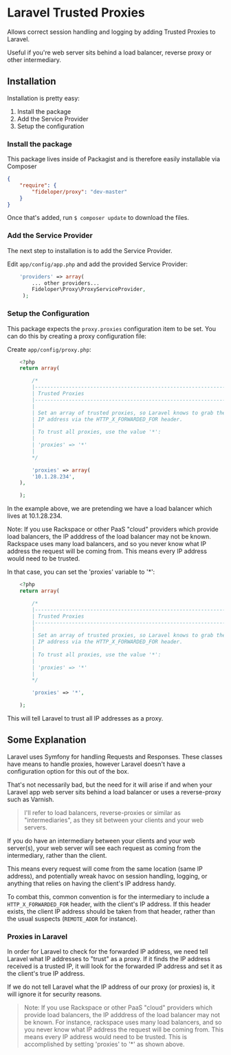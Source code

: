# Laravel Trusted Proxies

Allows correct session handling and logging by adding Trusted Proxies to Laravel.

Useful if you're web server sits behind a load balancer, reverse proxy or other intermediary.

## Installation

Installation is pretty easy:
1. Install the package
2. Add the Service Provider
3. Setup the configuration

### Install the package

This package lives inside of Packagist and is therefore easily installable via Composer

```json
{
    "require": {
        "fideloper/proxy": "dev-master"
    }
}
```
Once that's added, run `$ composer update` to download the files.

### Add the Service Provider

The next step to installation is to add the Service Provider.

Edit `app/config/app.php` and add the provided Service Provider:

```php
    'providers' => array(
        ... other providers...
        Fideloper\Proxy\ProxyServiceProvider,
     );
```

### Setup the Configuration

This package expects the `proxy.proxies` configuration item to be set. You can do this by creating a proxy configuration file:

Create `app/config/proxy.php`:

```php
    <?php
    return array(

        /*
        |--------------------------------------------------------------------------
        | Trusted Proxies
        |--------------------------------------------------------------------------
        |
        | Set an array of trusted proxies, so Laravel knows to grab the client's
        | IP address via the HTTP_X_FORWARDED_FOR header.
        |
        | To trust all proxies, use the value '*':
        |
        | 'proxies' => '*'
        |
        */

        'proxies' => array(
		'10.1.28.234',
	),

    );
```
In the example above, we are pretending we have a load balancer which lives at 10.1.28.234.

Note: If you use Rackspace or other PaaS "cloud" providers which provide load balancers, the IP adddress of the load balancer may not be known. Rackspace uses many load balancers, and so you never know what IP address the request will be coming from. This means every IP address would need to be trusted.

In that case, you can set the 'proxies' variable to '*':

```php
    <?php
    return array(

        /*
        |--------------------------------------------------------------------------
        | Trusted Proxies
        |--------------------------------------------------------------------------
        |
        | Set an array of trusted proxies, so Laravel knows to grab the client's
        | IP address via the HTTP_X_FORWARDED_FOR header.
        |
        | To trust all proxies, use the value '*':
        |
        | 'proxies' => '*'
        |
        */

        'proxies' => '*',

    );
```

This will tell Laravel to trust all IP addresses as a proxy.


## Some Explanation

Laravel uses Symfony for handling Requests and Responses. These classes have means to handle proxies, however Laravel doesn't have a configuration option for this out of the box.

That's not necessarily bad, but the need for it will arise if and when your Laravel app web server sits behind a load balancer or uses a reverse-proxy such as Varnish.

> I'll refer to load balancers, reverse-proxies or similar as "intermediaries", as they sit between your clients and your web servers.

If you do have an intermediary between your clients and your web server(s), your web server will see each request as coming from the intermediary, rather than the client.

This means every request will come from the same location (same IP address), and potentially wreak havoc on session handling, logging, or anything that relies on having the client's IP address handy.

To combat this, common convention is for the intermediary to include a `HTTP_X_FORWARDED_FOR` header, with the client's IP address. If this header exists, the client IP address should be taken from that header, rather than the usual suspects (`REMOTE_ADDR` for instance).

### Proxies in Laravel

In order for Laravel to check for the forwarded IP address, we need tell Laravel what IP addresses to "trust" as a proxy. If it finds the IP address received is a trusted IP, it will look for the forwarded IP address and set it as the client's true IP address.

If we do not tell Laravel what the IP address of our proxy (or proxies) is, it will ignore it for security reasons.

> Note: If you use Rackspace or other PaaS "cloud" providers which provide load balancers, the IP adddress of the load balancer may not be known. For instance, rackspace uses many load balancers, and so you never know what IP address the request will be coming from. This means every IP address would need to be trusted.
> This is accomplished by setting 'proxies' to '*' as shown above.
